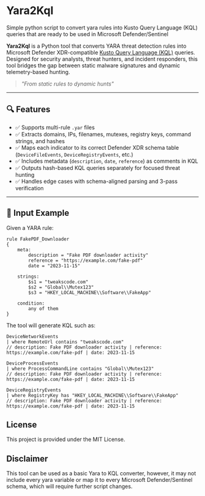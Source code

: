 # Yara2Kql
Simple python script to convert yara rules into Kusto Query Language (KQL) queries that are ready to be used in Microsoft Defender/Sentinel


**Yara2Kql** is a Python tool that converts YARA threat detection rules into Microsoft Defender XDR-compatible [Kusto Query Language (KQL)](https://learn.microsoft.com/en-us/defender-xdr/advanced-hunting-overview) queries. Designed for security analysts, threat hunters, and incident responders, this tool bridges the gap between static malware signatures and dynamic telemetry-based hunting.

> _"From static rules to dynamic hunts"_

---

## 🔍 Features

- ✅ Supports multi-rule `.yar` files
- ✅ Extracts domains, IPs, filenames, mutexes, registry keys, command strings, and hashes
- ✅ Maps each indicator to its correct Defender XDR schema table (`DeviceFileEvents`, `DeviceRegistryEvents`, etc.)
- ✅ Includes metadata (`description`, `date`, `reference`) as comments in KQL
- ✅ Outputs hash-based KQL queries separately for focused threat hunting
- ✅ Handles edge cases with schema-aligned parsing and 3-pass verification

---

## 📂 Input Example

Given a YARA rule:

```yara
rule FakePDF_Downloader
{
    meta:
        description = "Fake PDF downloader activity"
        reference = "https://example.com/fake-pdf"
        date = "2023-11-15"

    strings:
        $s1 = "tweakscode.com"
        $s2 = "Global\\Mutex123"
        $s3 = "HKEY_LOCAL_MACHINE\\Software\\FakeApp"

    condition:
        any of them
}
```

The tool will generate KQL such as:

```
DeviceNetworkEvents 
| where RemoteUrl contains "tweakscode.com" 
// description: Fake PDF downloader activity | reference: https://example.com/fake-pdf | date: 2023-11-15
```

```
DeviceProcessEvents 
| where ProcessCommandLine contains "Global\\Mutex123" 
// description: Fake PDF downloader activity | reference: https://example.com/fake-pdf | date: 2023-11-15
```

```
DeviceRegistryEvents 
| where RegistryKey has "HKEY_LOCAL_MACHINE\\Software\\FakeApp" 
// description: Fake PDF downloader activity | reference: https://example.com/fake-pdf | date: 2023-11-15
```


## License

This project is provided under the MIT License.

## Disclaimer

This tool can be used as a basic Yara to KQL converter, however, it may not include every yara variable or map it to every Microsoft Defender/Sentinel schema, which will require further script changes.

